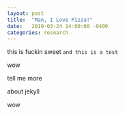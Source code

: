 ```yaml
---
layout: post
title:  "Man, I Love Pizza!"
date:   2019-03-24 14:00:00 -0400
categories: research
---
```


this is fuckin sweet
``` and this is a test ```

wow 

tell me more

about jekyll

wow